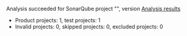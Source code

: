 Analysis succeeded for SonarQube project "", version  [Analysis results](http://localhost:9000/dashboard/index/hope)
- Product projects: 1, test projects: 1
- Invalid projects: 0, skipped projects: 0, excluded projects: 0
